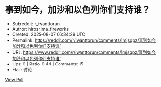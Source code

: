 # 事到如今，加沙和以色列你们支持谁？

- Subreddit: r_iwanttorun
- Author: hiroshima_fireworks
- Created: 2025-08-07 06:34:29 UTC
- Permalink: https://reddit.com/r/iwanttorun/comments/1mjsqpz/事到如今加沙和以色列你们支持谁/
- URL: https://www.reddit.com/r/iwanttorun/comments/1mjsqpz/事到如今加沙和以色列你们支持谁/
- Ups: 0 | Ratio: 0.44 | Comments: 15
- Flair: 讨论


[View Poll](https://www.reddit.com/poll/1mjsqpz)

